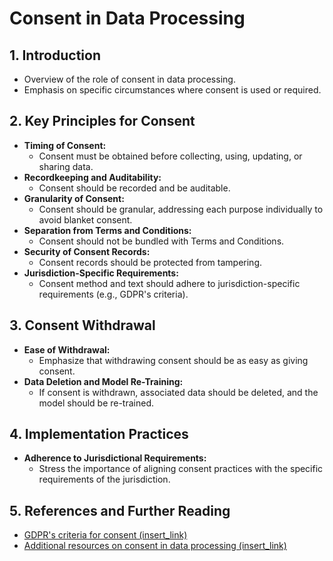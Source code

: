 # Consent in Data Processing

## 1. **Introduction**
   - Overview of the role of consent in data processing.
   - Emphasis on specific circumstances where consent is used or required.

## 2. **Key Principles for Consent**
   - **Timing of Consent:**
      - Consent must be obtained before collecting, using, updating, or sharing data.
   - **Recordkeeping and Auditability:**
      - Consent should be recorded and be auditable.
   - **Granularity of Consent:**
      - Consent should be granular, addressing each purpose individually to avoid blanket consent.
   - **Separation from Terms and Conditions:**
      - Consent should not be bundled with Terms and Conditions.
   - **Security of Consent Records:**
      - Consent records should be protected from tampering.
   - **Jurisdiction-Specific Requirements:**
      - Consent method and text should adhere to jurisdiction-specific requirements (e.g., GDPR's criteria).

## 3. **Consent Withdrawal**
   - **Ease of Withdrawal:**
      - Emphasize that withdrawing consent should be as easy as giving consent.
   - **Data Deletion and Model Re-Training:**
      - If consent is withdrawn, associated data should be deleted, and the model should be re-trained.

## 4. **Implementation Practices**
   - **Adherence to Jurisdictional Requirements:**
      - Stress the importance of aligning consent practices with the specific requirements of the jurisdiction.

## 5. **References and Further Reading**
   - [GDPR's criteria for consent (insert_link)](<insert_link>)
   - [Additional resources on consent in data processing (insert_link)](<insert_link>)
